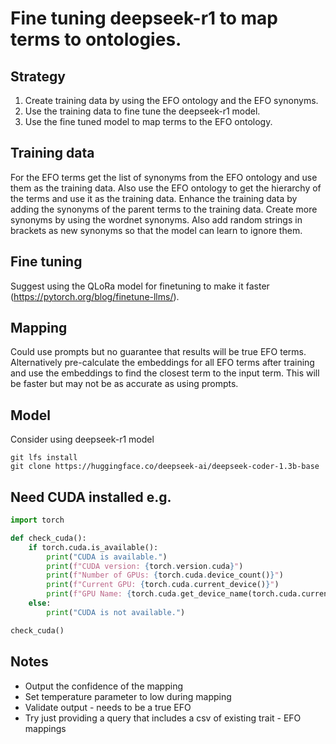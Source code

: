 # Fine tuning deepseek-r1 to map terms to ontologies.

## Strategy

1. Create training data by using the EFO ontology and the EFO synonyms.
2. Use the training data to fine tune the deepseek-r1 model.
3. Use the fine tuned model to map terms to the EFO ontology.

## Training data

For the EFO terms get the list of synonyms from the EFO ontology and use them as the training data. Also use the EFO ontology to get the hierarchy of the terms and use it as the training data. Enhance the training data by adding the synonyms of the parent terms to the training data. Create more synonyms by using the wordnet synonyms. Also add random strings in brackets as new synonyms so that the model can learn to ignore them.


## Fine tuning

Suggest using the QLoRa model for finetuning to make it faster (https://pytorch.org/blog/finetune-llms/).


## Mapping

Could use prompts but no guarantee that results will be true EFO terms. Alternatively pre-calculate the embeddings for all EFO terms after training and use the embeddings to find the closest term to the input term. This will be faster but may not be as accurate as using prompts.

## Model

Consider using deepseek-r1 model

```
git lfs install
git clone https://huggingface.co/deepseek-ai/deepseek-coder-1.3b-base
```


## Need CUDA installed e.g.

```python
import torch

def check_cuda():
    if torch.cuda.is_available():
        print("CUDA is available.")
        print(f"CUDA version: {torch.version.cuda}")
        print(f"Number of GPUs: {torch.cuda.device_count()}")
        print(f"Current GPU: {torch.cuda.current_device()}")
        print(f"GPU Name: {torch.cuda.get_device_name(torch.cuda.current_device())}")
    else:
        print("CUDA is not available.")

check_cuda()
```

## Notes

- Output the confidence of the mapping
- Set temperature parameter to low during mapping
- Validate output - needs to be a true EFO
- Try just providing a query that includes a csv of existing trait - EFO mappings

